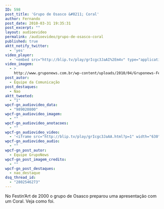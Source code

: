 ```yaml
---
ID: 598
post_title: 'Grupo de Osasco &#8211; Coral'
author: Fernando
post_date: 2010-03-31 19:35:31
post_excerpt: ""
layout: audioevideo
permalink: /audioevideo/grupo-de-osasco-coral
published: true
aktt_notify_twitter:
  - 'yes'
video_player:
  - '<embed src="http://blip.tv/play/grIcgc3JaAI%2Em4v" type="application/x-shockwave-flash" width="630" height="384" allowscriptaccess="always" allowfullscreen="true"></embed>'
video_imagem:
  - >
    http://www.gruponews.com.br/wp-content/uploads/2010/04/Gruponews-FestinArt2000CoralOsasco844-42.jpg
post_autor:
  - Equipe da Comunicação
post_destaques:
  - Nao
aktt_tweeted:
  - "1"
wpcf-gn_audiovideo_data:
  - "989020800"
wpcf-gn_audiovideo_imagem:
  - ""
wpcf-gn_audiovideo_anotacoes:
  - ""
wpcf-gn_audiovideo_video:
  - '<iframe src="http://blip.tv/play/grIcgc3JaAA.html?p=1" width="630" height="384" frameborder="0" allowfullscreen></iframe><embed type="application/x-shockwave-flash" src="http://a.blip.tv/api.swf#grIcgc3JaAA" style="display:none"></embed>'
wpcf-gn_audiovideo_audio:
  - ""
wpcf-gn_post_autor:
  - Equipe GrupoNews
wpcf-gn_post_imagem_credito:
  - ""
wpcf-gn_post_destaques:
  - nao_destaque
dsq_thread_id:
  - "2802546273"
---
```

No Festin’Art de 2000 o grupo de Osasco preparou uma apresentação com um Coral. Veja como foi.
